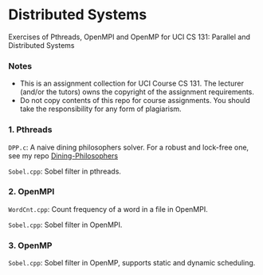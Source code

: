 # Distributed Systems
Exercises of Pthreads, OpenMPI and OpenMP for UCI CS 131: Parallel and Distributed Systems

### Notes
* This is an assignment collection for UCI Course CS 131. The lecturer (and/or the tutors) owns the copyright of the assignment requirements.
* Do not copy contents of this repo for course assignments. You should take the responsibility for any form of plagiarism.

### 1. Pthreads
`DPP.c`: A naive dining philosophers solver. For a robust and lock-free one, see my repo [Dining-Philosophers](https://github.com/irsisyphus/Dining-Philosophers)

`Sobel.cpp`: Sobel filter in pthreads.

### 2. OpenMPI
`WordCnt.cpp`: Count frequency of a word in a file in OpenMPI.

`Sobel.cpp`: Sobel filter in OpenMPI.

### 3. OpenMP

`Sobel.cpp`: Sobel filter in OpenMP, supports static and dynamic scheduling.
